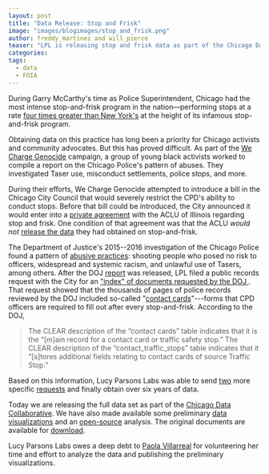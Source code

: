 ```yaml
---
layout: post
title: "Data Release: Stop and Frisk"
image: "images/blogimages/stop_and_frisk.png"
author: freddy_martinez and will_pierce
teaser: "LPL is releasing stop and frisk data as part of the Chicago Data Collaborative"
categories:
tags:
  - data
  - FOIA
---
```


During Garry McCarthy's time as Police Superintendent, Chicago had the most intense stop-and-frisk program in the nation—performing stops at a rate [four times greater than New York's](https://www.aclu-il.org/sites/default/files/wp-content/uploads/2015/03/ACLU_StopandFrisk_6.pdf) at the height of its infamous stop-and-frisk program.

Obtaining data on this practice has long been a priority for Chicago activists and community advocates. But this has proved difficult. As part of the [We Charge Genocide](http://wechargegenocide.org) campaign, a group of young black activists worked to compile a report on the Chicago Police's pattern of abuses. They investigated Taser use, misconduct settlements, police stops, and more.

During their efforts, We Charge Genocide attempted to introduce a bill in the Chicago City Council that would severely restrict the CPD's ability to conduct stops. Before that bill could be introduced, the City announced it would enter into a [private agreement](http://www.truth-out.org/news/item/32361-aclu-of-illinois-sells-out-chicago-s-black-youth) with the ACLU of Illinois regarding stop and frisk. One condition of that agreement was that the ACLU *would not* [release the data](http://wechargegenocide.org/an-open-letter-to-the-aclu-of-illinois-regarding-stop-frisk/) they had obtained on stop-and-frisk.

The Department of Justice's 2015--2016 investigation of the Chicago Police found a pattern of [abusive practices](https://www.theatlantic.com/news/archive/2017/01/justice-department-chicago-police-report/513113/): shooting people who posed no risk to officers, widespread and systemic racism, and unlawful use of Tasers, among others. After the DOJ [report](https://www.justice.gov/opa/file/925846/download) was released, LPL filed a public records request with the City for an ["index" of documents requested by the DOJ ](https://www.muckrock.com/foi/chicago-169/city-hall-all-doj-documents-32678/) . That request showed that the thousands of pages of police records reviewed by the DOJ included so-called "[contact cards](https://www.documentcloud.org/documents/4443649-2016-11-14-Ltr-From-LG-to-Taft-Re-USDOJ-Seventh.html#document/p3/a419234)"---forms that CPD officers are required to fill out after every stop-and-frisk. According to the DOJ,

> The CLEAR description of the “contact cards” table indicates that it is the “[m]ain record for a contact card or traffic safety stop.” The CLEAR description of the “contact_traffic_stops” table indicates that it “[s]tores additional fields relating to contact cards of source Traffic Stop.”

Based on this information, Lucy Parsons Labs was able to send [two](https://www.muckrock.com/foi/chicago-169/cpd-contact-cards-2012-2014-38540/) more specific [requests](https://www.muckrock.com/foi/chicago-169/cpd-contact-cards-2014-2016-34241/) and finally obtain over six years of data.

Today we are releasing the full data set as part of the [Chicago Data Collaborative](https://chicagodatacollaborative.org/). We have also made available some preliminary [data visualizations](https://dataforjustice.github.io/chicagostopandfrisk/) and an [open-source](https://github.com/DataForJustice/chicagostopandfrisk) analysis. The original documents are available for [download](https://www.dropbox.com/sh/f1aa18osfmdcary/AAC4WnzTpbKz9sjT1pik04vwa?dl=0).

Lucy Parsons Labs owes a deep debt to [Paola Villarreal](https://twitter.com/paw) for volunteering her time and effort to analyze the data and publishing the preliminary visualizations.

